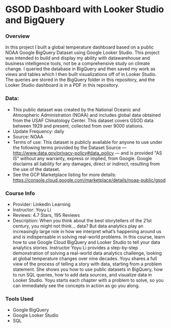 # GSOD Dashboard with Looker Studio and BigQuery

### Overview

In this project I built a global temperature dashboard based on a public NOAA Google BigQuery Dataset using Google Looker Studio. This project was intended to build and display my ability with datawarehouse and business intelligence tools, not be a comprehensive study on climate change. I queried the database in BigQuery and then saved my work as views and tables which I then built visualizations off of in Looker Studio. The queries are stored in the BigQuery folder in this repository, and the Looker Studio dashboard is in a PDF in this repository.

### Data:

- This public dataset was created by the National Oceanic and Atmospheric Administration (NOAA) and includes global data obtained from the USAF Climatology Center.  This dataset covers GSOD data between 1929 and present, collected from over 9000 stations.
- Update Frequency: daily
- Source: NOAA
- Terms of use: This dataset is publicly available for anyone to use under the following terms provided by the Dataset Source — http://www.data.gov/privacy-policy#data_policy — and is provided "AS IS" without any warranty, express or implied, from Google. Google disclaims all liability for any damages, direct or indirect, resulting from the use of the dataset.
- See the GCP Marketplace listing for more details: https://console.cloud.google.com/marketplace/details/noaa-public/gsod

### Course Info

- Provider: LinkedIn Learning
- Instructor: Yoyu Li
- Reviews: 4.7 Stars, 195 Reviews
- Description: When you think about the best storytellers of the 21st century, you might not think… data? But data analytics play an increasingly large role in how we interpret what’s happening around us and is indispensable in solving real-world problems. In this course, learn how to use Google Cloud BigQuery and Looker Studio to tell your data analytics stories. Instructor Yoyu Li provides a step-by-step demonstration of solving a real-world data analytics challenge, looking at global temperature changes over nine decades. Yoyu shares a full view of the process of telling a story with data, starting from a problem statement. She shows you how to use public datasets in BigQuery, how to run SQL queries, how to add data sources, and visualize data in Looker Studio. Yoyu starts each chapter with a problem to solve, so you can immediately see the concepts in action as go you along.

### Tools Used

- Google BigQuery
- Google Looker Studio
- SQL